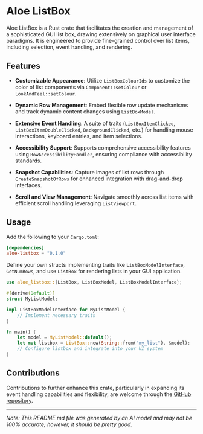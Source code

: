 # Aloe ListBox

Aloe ListBox is a Rust crate that facilitates the creation and management of a sophisticated GUI list box, drawing extensively on graphical user interface paradigms. It is engineered to provide fine-grained control over list items, including selection, event handling, and rendering.

## Features

- **Customizable Appearance**: Utilize `ListBoxColourIds` to customize the color of list components via `Component::setColour` or `LookAndFeel::setColour`.

- **Dynamic Row Management**: Embed flexible row update mechanisms and track dynamic content changes using `ListBoxModel`.

- **Extensive Event Handling**: A suite of traits (`ListBoxItemClicked`, `ListBoxItemDoubleClicked`, `BackgroundClicked`, etc.) for handling mouse interactions, keyboard entries, and item selections.

- **Accessibility Support**: Supports comprehensive accessibility features using `RowAccessibilityHandler`, ensuring compliance with accessibility standards.

- **Snapshot Capabilities**: Capture images of list rows through `CreateSnapshotOfRows` for enhanced integration with drag-and-drop interfaces.

- **Scroll and View Management**: Navigate smoothly across list items with efficient scroll handling leveraging `ListViewport`.

## Usage

Add the following to your `Cargo.toml`:

```toml
[dependencies]
aloe-listbox = "0.1.0"
```

Define your own structs implementing traits like `ListBoxModelInterface`, `GetNumRows`, and use `ListBox` for rendering lists in your GUI application.

```rust
use aloe_listbox::{ListBox, ListBoxModel, ListBoxModelInterface};

#[derive(Default)]
struct MyListModel;

impl ListBoxModelInterface for MyListModel {
    // Implement necessary traits
}

fn main() {
    let model = MyListModel::default();
    let mut listbox = ListBox::new(String::from("my_list"), &model);
    // Configure listbox and integrate into your UI system
}
```

## Contributions

Contributions to further enhance this crate, particularly in expanding its event handling capabilities and flexibility, are welcome through the [GitHub repository](https://github.com/klebs6/aloe-rs).

---

*Note: This README.md file was generated by an AI model and may not be 100% accurate; however, it should be pretty good.*
